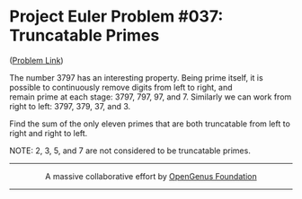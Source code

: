# Project Euler Problem #037: Truncatable Primes  

([Problem Link](https://projecteuler.net/problem=37))

The number 3797 has an interesting property. Being prime itself, it is possible to continuously remove digits from left to right, and   
remain prime at each stage: 3797, 797, 97, and 7. Similarly we can work from right to left: 3797, 379, 37, and 3.  

Find the sum of the only eleven primes that are both truncatable from left to right and right to left.  

NOTE: 2, 3, 5, and 7 are not considered to be truncatable primes.  


---

<p align="center">
	A massive collaborative effort by <a href="https://github.com/OpenGenus/cosmos">OpenGenus Foundation</a> 
</p>

---
